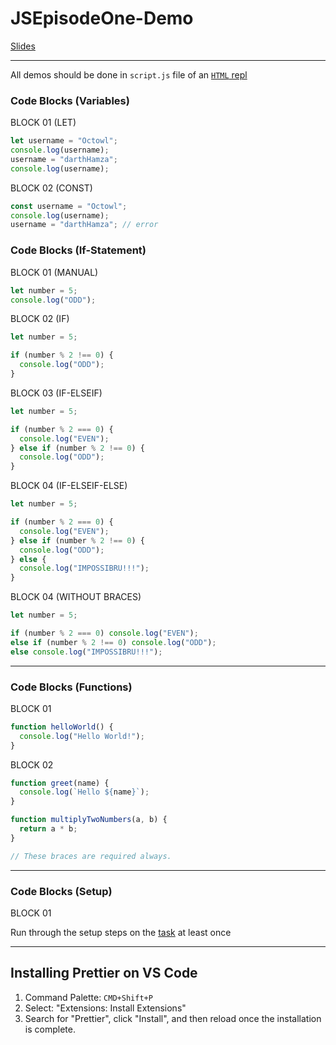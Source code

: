# JSEpisodeOne-Demo

[Slides](https://docs.google.com/presentation/d/1P8MPXUktK_viz0AO2Vqu4WKPrCiWLh7CGbiKrTztLcU)

---

All demos should be done in `script.js` file of an [`HTML` repl](https://repl.it/languages/html)

### Code Blocks (Variables)

BLOCK 01 (LET)

```javascript
let username = "Octowl";
console.log(username);
username = "darthHamza";
console.log(username);
```

BLOCK 02 (CONST)

```javascript
const username = "Octowl";
console.log(username);
username = "darthHamza"; // error
```

### Code Blocks (If-Statement)

BLOCK 01 (MANUAL)

```javascript
let number = 5;
console.log("ODD");
```

BLOCK 02 (IF)

```javascript
let number = 5;

if (number % 2 !== 0) {
  console.log("ODD");
}
```

BLOCK 03 (IF-ELSEIF)

```javascript
let number = 5;

if (number % 2 === 0) {
  console.log("EVEN");
} else if (number % 2 !== 0) {
  console.log("ODD");
}
```

BLOCK 04 (IF-ELSEIF-ELSE)

```javascript
let number = 5;

if (number % 2 === 0) {
  console.log("EVEN");
} else if (number % 2 !== 0) {
  console.log("ODD");
} else {
  console.log("IMPOSSIBRU!!!");
}
```

BLOCK 04 (WITHOUT BRACES)

```javascript
let number = 5;

if (number % 2 === 0) console.log("EVEN");
else if (number % 2 !== 0) console.log("ODD");
else console.log("IMPOSSIBRU!!!");
```

---

### Code Blocks (Functions)

BLOCK 01

```javascript
function helloWorld() {
  console.log("Hello World!");
}
```

BLOCK 02

```javascript
function greet(name) {
  console.log(`Hello ${name}`);
}

function multiplyTwoNumbers(a, b) {
  return a * b;
}

// These braces are required always.
```

---

### Code Blocks (Setup)

BLOCK 01

Run through the setup steps on the [task](https://warehouse.joincoded.com/assignments/tasks/javascript/episode-1-basics/) at least once

---

## Installing Prettier on VS Code

1. Command Palette: `CMD+Shift+P`
2. Select: "Extensions: Install Extensions"
3. Search for "Prettier", click "Install", and then reload once the installation is complete.
